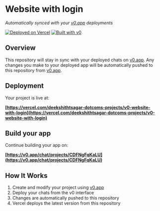 # Website with login

*Automatically synced with your [v0.app](https://v0.app) deployments*

[![Deployed on Vercel](https://img.shields.io/badge/Deployed%20on-Vercel-black?style=for-the-badge&logo=vercel)](https://vercel.com/deekshithtsagar-dotcoms-projects/v0-website-with-login)
[![Built with v0](https://img.shields.io/badge/Built%20with-v0.app-black?style=for-the-badge)](https://v0.app/chat/projects/CDFNgFqKaLU)

## Overview

This repository will stay in sync with your deployed chats on [v0.app](https://v0.app).
Any changes you make to your deployed app will be automatically pushed to this repository from [v0.app](https://v0.app).

## Deployment

Your project is live at:

**[https://vercel.com/deekshithtsagar-dotcoms-projects/v0-website-with-login](https://vercel.com/deekshithtsagar-dotcoms-projects/v0-website-with-login)**

## Build your app

Continue building your app on:

**[https://v0.app/chat/projects/CDFNgFqKaLU](https://v0.app/chat/projects/CDFNgFqKaLU)**

## How It Works

1. Create and modify your project using [v0.app](https://v0.app)
2. Deploy your chats from the v0 interface
3. Changes are automatically pushed to this repository
4. Vercel deploys the latest version from this repository
